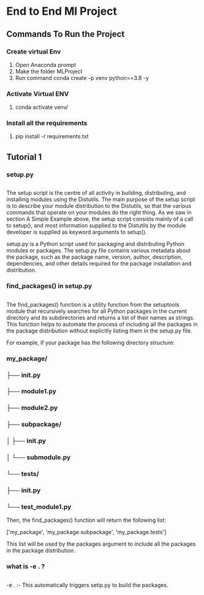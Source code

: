 # End to End Ml Project

## Commands To Run the Project
### Create virtual Env 
1. Open Anaconda prompt 
2. Make the folder MLProject
3. Run command conda create -p venv python==3.8 -y

### Activate Virtual ENV
1. conda activate venv/

### Install all the requirements 
1. pip install -r requirements.txt

######
## Tutorial 1
### setup.py
##
The setup script is the centre of all activity in building, distributing, and installing modules using the Distutils. The main purpose of the setup script is to describe your module distribution to the Distutils, so that the various commands that operate on your modules do the right thing. As we saw in section A Simple Example above, the setup script consists mainly of a call to setup(), and most information supplied to the Distutils by the module developer is supplied as keyword arguments to setup().


setup.py is a Python script used for packaging and distributing Python modules or packages. The setup.py file contains various metadata about the package, such as the package name, version, author, description, dependencies, and other details required for the package installation and distribution.

### find_packages() in setup.py
##
The find_packages() function is a utility function from the setuptools module that recursively searches for all Python packages in the current directory and its subdirectories and returns a list of their names as strings. This function helps to automate the process of including all the packages in the package distribution without explicitly listing them in the setup.py file.



For example, if your package has the following directory structure:


### my_package/
### ├── __init__.py
### ├── module1.py
### ├── module2.py
### ├── subpackage/
### │   ├── __init__.py
### │   └── submodule.py
### └── tests/
###     ├── __init__.py
###     └── test_module1.py

Then, the find_packages() function will return the following list:

['my_package', 'my_package.subpackage', 'my_package.tests']

This list will be used by the packages argument to include all the packages in the package distribution.

### what is -e . ?
##
-e . :- This automatically triggers setip.py to build the packages.